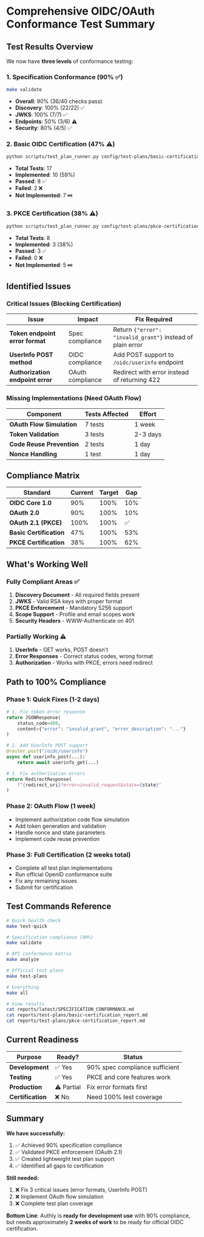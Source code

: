 # Comprehensive OIDC/OAuth Conformance Test Summary

## Test Results Overview

We now have **three levels** of conformance testing:

### 1. Specification Conformance (90% ✅)
```bash
make validate
```
- **Overall**: 90% (36/40 checks pass)
- **Discovery**: 100% (22/22) ✅
- **JWKS**: 100% (7/7) ✅
- **Endpoints**: 50% (3/6) ⚠️
- **Security**: 80% (4/5) ✅

### 2. Basic OIDC Certification (47% ⚠️)
```bash
python scripts/test_plan_runner.py config/test-plans/basic-certification.json
```
- **Total Tests**: 17
- **Implemented**: 10 (59%)
- **Passed**: 8 ✅
- **Failed**: 2 ❌
- **Not Implemented**: 7 ⏭️

### 3. PKCE Certification (38% ⚠️)
```bash
python scripts/test_plan_runner.py config/test-plans/pkce-certification.json
```
- **Total Tests**: 8
- **Implemented**: 3 (38%)
- **Passed**: 3 ✅
- **Failed**: 0 ❌
- **Not Implemented**: 5 ⏭️

## Identified Issues

### Critical Issues (Blocking Certification)

| Issue | Impact | Fix Required |
|-------|--------|--------------|
| **Token endpoint error format** | Spec compliance | Return `{"error": "invalid_grant"}` instead of plain error |
| **UserInfo POST method** | OIDC compliance | Add POST support to `/oidc/userinfo` endpoint |
| **Authorization endpoint error** | OAuth compliance | Redirect with error instead of returning 422 |

### Missing Implementations (Need OAuth Flow)

| Component | Tests Affected | Effort |
|-----------|---------------|--------|
| **OAuth Flow Simulation** | 7 tests | 1 week |
| **Token Validation** | 3 tests | 2-3 days |
| **Code Reuse Prevention** | 2 tests | 1 day |
| **Nonce Handling** | 1 test | 1 day |

## Compliance Matrix

| Standard | Current | Target | Gap |
|----------|---------|--------|-----|
| **OIDC Core 1.0** | 90% | 100% | 10% |
| **OAuth 2.0** | 90% | 100% | 10% |
| **OAuth 2.1 (PKCE)** | 100% | 100% | ✅ |
| **Basic Certification** | 47% | 100% | 53% |
| **PKCE Certification** | 38% | 100% | 62% |

## What's Working Well

### Fully Compliant Areas ✅
1. **Discovery Document** - All required fields present
2. **JWKS** - Valid RSA keys with proper format
3. **PKCE Enforcement** - Mandatory S256 support
4. **Scope Support** - Profile and email scopes work
5. **Security Headers** - WWW-Authenticate on 401

### Partially Working ⚠️
1. **UserInfo** - GET works, POST doesn't
2. **Error Responses** - Correct status codes, wrong format
3. **Authorization** - Works with PKCE, errors need redirect

## Path to 100% Compliance

### Phase 1: Quick Fixes (1-2 days)
```python
# 1. Fix token error response
return JSONResponse(
    status_code=400,
    content={"error": "invalid_grant", "error_description": "..."}
)

# 2. Add UserInfo POST support
@router.post("/oidc/userinfo")
async def userinfo_post(...):
    return await userinfo_get(...)

# 3. Fix authorization errors
return RedirectResponse(
    f"{redirect_uri}?error=invalid_request&state={state}"
)
```

### Phase 2: OAuth Flow (1 week)
- Implement authorization code flow simulation
- Add token generation and validation
- Handle nonce and state parameters
- Implement code reuse prevention

### Phase 3: Full Certification (2 weeks total)
- Complete all test plan implementations
- Run official OpenID conformance suite
- Fix any remaining issues
- Submit for certification

## Test Commands Reference

```bash
# Quick health check
make test-quick

# Specification compliance (90%)
make validate

# API conformance matrix
make analyze

# Official test plans
make test-plans

# Everything
make all

# View results
cat reports/latest/SPECIFICATION_CONFORMANCE.md
cat reports/test-plans/basic-certification_report.md
cat reports/test-plans/pkce-certification_report.md
```

## Current Readiness

| Purpose | Ready? | Status |
|---------|--------|--------|
| **Development** | ✅ Yes | 90% spec compliance sufficient |
| **Testing** | ✅ Yes | PKCE and core features work |
| **Production** | ⚠️ Partial | Fix error formats first |
| **Certification** | ❌ No | Need 100% test coverage |

## Summary

**We have successfully:**
1. ✅ Achieved 90% specification compliance
2. ✅ Validated PKCE enforcement (OAuth 2.1)
3. ✅ Created lightweight test plan support
4. ✅ Identified all gaps to certification

**Still needed:**
1. ❌ Fix 3 critical issues (error formats, UserInfo POST)
2. ❌ Implement OAuth flow simulation
3. ❌ Complete test plan coverage

**Bottom Line**: Authly is **ready for development use** with 90% compliance, but needs approximately **2 weeks of work** to be ready for official OIDC certification.